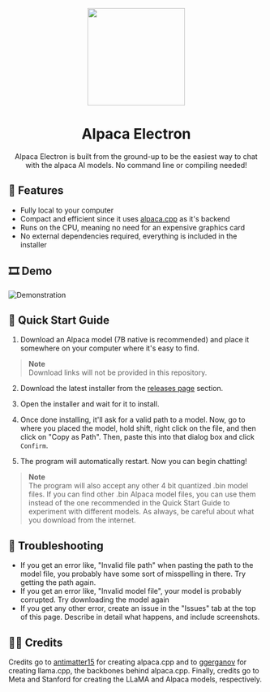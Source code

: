 <p align="center"><img src="https://raw.githubusercontent.com/ItsPi3141/alpaca-electron/main/icon/alpaca-chat-logo.png?raw=true" height=192></p>
<h1 align="center">
  Alpaca Electron
</h1>
<p align="center">Alpaca Electron is built from the ground-up to be the easiest way to chat with the alpaca AI models. No command line or compiling needed!</p>

## 📃 Features

-   Fully local to your computer
-   Compact and efficient since it uses [alpaca.cpp](https://github.com/antimatter15/alpaca.cpp) as it's backend
-   Runs on the CPU, meaning no need for an expensive graphics card
-   No external dependencies required, everything is included in the installer

## 🎞 Demo

![Demonstration](https://github.com/ItsPi3141/alpaca-electron/raw/main/demo.gif)

## 🚀 Quick Start Guide

1. Download an Alpaca model (7B native is recommended) and place it somewhere on your computer where it's easy to find.
> **Note**  
> Download links will not be provided in this repository.

2. Download the latest installer from the [releases page](https://github.com/ItsPi3141/alpaca-electron/releases) section.

3. Open the installer and wait for it to install.

4. Once done installing, it'll ask for a valid path to a model. Now, go to where you placed the model, hold shift, right click on the file, and then click on "Copy as Path". Then, paste this into that dialog box and click `Confirm`. 

5. The program will automatically restart. Now you can begin chatting!

> **Note**  
> The program will also accept any other 4 bit quantized .bin model files. If you can find other .bin Alpaca model files, you can use them instead of the one recommended in the Quick Start Guide to experiment with different models. As always, be careful about what you download from the internet.

## 🔧 Troubleshooting

-   If you get an error like, "Invalid file path" when pasting the path to the model file, you probably have some sort of misspelling in there. Try getting the path again.
-   If you get an error like, "Invalid model file", your model is probably corrupted. Try downloading the model again
-   If you get any other error, create an issue in the "Issues" tab at the top of this page. Describe in detail what happens, and include screenshots. 

## 👨‍💻 Credits

Credits go to [antimatter15](https://github.com/antimatter15/alpaca.cpp) for creating alpaca.cpp and to [ggerganov](https://github.com/ggerganov/llama.cpp) for creating llama.cpp, the backbones behind alpaca.cpp. Finally, credits go to Meta and Stanford for creating the LLaMA and Alpaca models, respectively.
